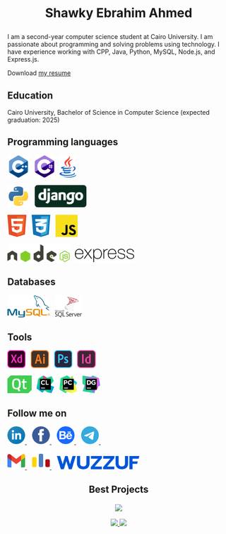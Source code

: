 # <p align="center">Shawky Ebrahim Ahmed</p>


I am a second-year computer science student at Cairo University. I am passionate about programming and solving problems using technology. I have experience working with CPP, Java, Python, MySQL, Node.js, and Express.js.

Download [my resume]('https://drive.google.com/drive/folders/1yJmOWWaRQpM32haB8CeXCOzK0_WC6o59?usp=share_link')

## Education

Cairo University, Bachelor of Science in Computer Science (expected graduation: 2025)

## Programming languages

<p>
<img height="50" src="./icons/programming languages/cpp.svg">&nbsp;&nbsp;
<img height="50" src="./icons/programming languages/c-sharp.svg">&nbsp;&nbsp;
<img height="50" src="./icons/programming languages/java.svg">&nbsp;&nbsp;
</p>

<p>
<img height="50" src="./icons/programming languages/python.svg">&nbsp;&nbsp;
<img height="50" src="./icons/programming languages/django.svg">&nbsp;&nbsp;
</p>

<p>
<img height="50" src="./icons/programming languages/html5.svg">&nbsp;&nbsp;
<img height="50" src="./icons/programming languages/css3.svg">&nbsp;&nbsp;
<img height="50" src="./icons/programming languages/javascript.svg">&nbsp;&nbsp;
</p>

<p>
<img height="40" src="./icons/programming languages/nodejs.svg">&nbsp;&nbsp;
<img height="30" src="./icons/programming languages/expressjs.svg">&nbsp;&nbsp;
</p>

## Databases

<p>
<img height="50" src="./icons/programming languages/mysql.svg">&nbsp;&nbsp;
<img height="50" src="./icons/programming languages/microsoft-sql-server.svg">&nbsp;&nbsp;
</p>

## Tools

<p>
<img height="40" src="./icons/tools/design/xd.svg">&nbsp;&nbsp;
<img height="40" src="./icons/tools/design/illustrator.svg">&nbsp;&nbsp;
<img height="40" src="./icons/tools/design/photoshop.svg">&nbsp;&nbsp;
<img height="40" src="./icons/tools/design/indesign.svg">&nbsp;&nbsp;
</p>

<p>
<img height="40" src="./icons/tools/programming/qt.svg">&nbsp;&nbsp;
<img height="40" src="./icons/tools/programming/clion.svg">&nbsp;&nbsp;
<img height="40" src="./icons/tools/programming/pycharm.svg">&nbsp;&nbsp;
<img height="40" src="./icons/tools/programming/datagrip.svg">&nbsp;&nbsp;
</p>

## Follow me on

<p>
<a href="https://www.linkedin.com/in/shawkyebrahim2514/">
<img height="40" src="./icons/follow websites/linkedin.svg">
</a>
&nbsp;&nbsp;
<a href="https://www.facebook.com/shawky.ebrahim.ahmed/">
<img height="40" src="./icons/follow websites/facebook.svg">
</a>
&nbsp;&nbsp;
<a href="https://www.behance.net/shawkyebrahim2514">
<img height="40" src="./icons/follow websites/behance.svg">
</a>
&nbsp;&nbsp;
<a href="https://t.me/shawkyebrahim2514">
<img height="40" src="./icons/follow websites/telegram.svg">
</a>
&nbsp;&nbsp;
</p>

<p>
<a href="mailto:shawky.ebrahim2514@gmail.com">
<img height="40" src="./icons/follow websites/gmail.svg">
</a>
&nbsp;&nbsp;
<a href="https://codeforces.com/profile/shawkyebrahim">
<img height="40" src="./icons/follow websites/codeforces.svg">
</a>
  &nbsp;&nbsp;
<a href="https://wuzzuf.net/me/shawkyebrahim2514">
  <img height="30" src="./icons/follow websites/wuzzuf.svg">
</a>
</p>

## <p align="center">Best Projects</p>

<p align="center">

<a href="https://github.com/shawkyebrahim2514/Islamic-Website">
<img src="https://github-readme-stats.vercel.app/api/pin/?username=shawkyebrahim2514&repo=Islamic-Website&theme=vue-dark">
</a>
  
</p>

<p align="center">

<a href="https://github.com/shawkyebrahim2514/Student-Database-Management">
<img src="https://github-readme-stats.vercel.app/api/pin/?username=shawkyebrahim2514&repo=Student-Database-Management&theme=vue-dark">
</a>
  
<a href="https://github.com/shawkyebrahim2514/Banking-System-Application">
<img src="https://github-readme-stats.vercel.app/api/pin/?username=shawkyebrahim2514&repo=Banking-System-Application&theme=vue-dark">
</a>
  
</p>
